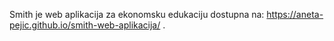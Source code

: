 Smith je web aplikacija za ekonomsku edukaciju dostupna na: https://aneta-pejic.github.io/smith-web-aplikacija/ .
